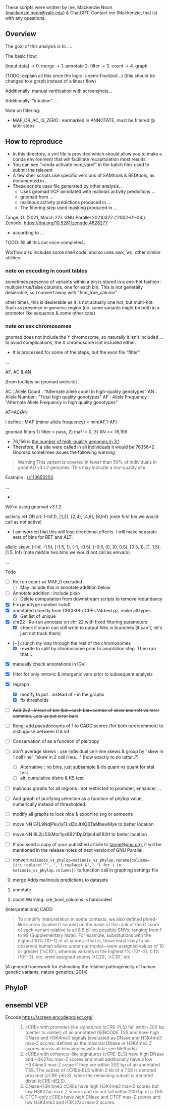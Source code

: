 These scripts were written by me, Mackenzie Noon (mackenzie.noon@yale.edu) & ChatGPT. Contact me (Mackenzie, that is) with any questions.

## Overview

The goal of this analysis is to .... 

The basic flow:

\[input data\] -> 0. merge -> 1. annotate 2. filter -> 3. count -> 4. graph

(TODO: explain all this once the logic is semi-finalized...)
(this should be changed to a graph instead of a linear flow)

Additionally, manual verification with screenshots...

Additionally, "intuition" ...

Note on filtering: 
- MAF_OR_AC_IS_ZERO : earmarked in ANNOTATE, must be filtered @ later steps


## How to reproduce 

- In this directory, a yml file is provided which should allow you to make a conda environment that will facilitate recapitulation most results.
- You can see "conda activate mcn_varef" in the batch files used to submit the relevant 
- A few shell scripts use specific versions of SAMtools & BEDtools, as documented in ...
- These scripts uses file generated by other analysis...
    - Uses gnomad VCF annotated with malinois activity predictions ...
    - gnomad from ...
    - malinous activity predictions produced in ...
    - The filtering step used masking produced in ...

Tange, O. (2021, March 22). GNU Parallel 20210322 ('2002-01-06').
  Zenodo. https://doi.org/10.5281/zenodo.4628277
  
  
- according to ...

TODO: fill all this out once completed...

Worflow also includes some shell code, and so uses awk, wc, other similar utilities. 



### note on encoding in count tables
sometimes presence of variants within a bin is stored in a one-hot fashion : multiple true/false columns, one for each bin. 
This is not generally desierable, so I convert away with "find_true_column"

other times, this is desierable as it is not actually one hot, but multi-hot. Such as presence in genomic region (i.e. some variants might be both in a promoter like sequence & some other cata)

### note on sex chromosomes
gnomad does not include the Y chromosome, so naturally it isn't included ...
to avoid complications, the X chromosome isnt included either. 
- It *is* processed for some of the steps, but the exon file "filter" 

...

AF, AC & AN

(from tooltips on gnomad website)

AC : Allele Count : "Alternate allele count in high-quality genotypes"
AN : Allele Number : "Total high quality genotypes"
AF : Allele Frequency : "Alternate Allele Frequency in high quality genotypes"

AF=AC/AN

I define : MAF (minor allele frequency) = min(AF,1-AF)

gnomad filters 1) filter = pass, 2) maf != 0, 3) AN >= 76,156
- 76,156 is [the number of high-quality genomes in 3.1](https://gnomad.broadinstitute.org/news/2020-10-gnomad-v3-1/)
- Therefore, if a site were called in all individuals it would be 76,156\*2 . Gnomad sometimes issues the following warning

> Warning This variant is covered in fewer than 50% of individuals in gnomAD v3.1.2 genomes. This may indicate a low-quality site.

Example : [rs113653250](https://gnomad.broadinstitute.org/variant/1-434284-T-G?dataset=gnomad_r3)

...


- 

We're using gnomad v3.1.2. 

activity ref OR alt:
(-Inf,1), [1,2), [2,4), [4,6), [6,Inf) (note first bin we would call as not active)
- I am worried that this will lose directional effects. I will make separate sets of bins for REF and ALT. 

allelic skew:
(-Inf, -1.5), [-1.5, 1), [-1, -0.5), [-0.5, 0), [0, 0.5), [0.5, 1), [1, 1.5), [1.5, Inf) (note middle two bins we would not call as emvars)

...

Todo

- [ ] Re-run count w/ MAF_0 excluded
    - [ ] May include this in annotate addition below
- [ ] Annotate addition : include pleio
    - [ ] Delete computation from downstream scripts to remove redundancy

- [x] Fix genotype number cutoff
- [x] annotated directly from GRCh38-cCREs.V4.bed.gz, make all types
    - [x] Get list of unique 
- [x] chr22 : Re-run annotate on chr 22 with fixed filtering parameters
    - [x] check if slurm can still write to output files in branches (it can't, let's just not track them)
- [~] crunch my way through the rest of the chromosomes
  - [x] rewrite to split by chromosome prior to annotation step. Then run that...
- [x] manually check annotations in IGV. 
- [x] filter for only intronic & intergenic vars prior to subsequent analysis
- [x] regraph
    - [x] modify to put . instead of - in the graphs
    - [x] fix thresholds
- [ ] ~~Add 2x2 : in/out of bin (bin=each bar=combo of skew and ref) vs rare/ common. Lets us put error bars~~
- [ ] Rong: add pseudocounts of 1 to CADD scores (for both rare/common) to distinguish between 0 & inf
- [ ] Conservation of as a function of pleitropy 
- [ ] don't average skews : use individual cell-line skews & group by "skew in 1 cell line" "skew in 2 cell lines..." (how exactly to do latter..?)
  - [ ] Alternative : no bins, just subsample & do quant vs quant for stat test. 
  - [ ] alt: cumulative distro & KS test

- [ ] malinous graphs for all regions : not restricted to promoter, enhancer ... 

- [ ] Add graph of purifying selection as a function of phylop value, numerically instead of thresholded. 

- [ ] modify all graphs to look nice & export to svg or someone

- [ ] move NN E4L9NdjPku1yFLxlZoJtXQ6TaMbewMye to better location

- [ ] move NN BL2jL5SIMor1yx6B21DpQ1jm4oiF82tt to better location

- [ ] If you send a copy of your published article to tange@gnu.org, it will be mentioned in the release notes of next version of GNU Parallel.

- [ ] convert `malinois_vs_phylop=malinois_vs_phylop.rename(columns={i:i.replace('^', ',').replace('&','.') for i in malinois_vs_phylop.columns})` to function call in graphing settings file

0. merge 
Adds malinouis predictions to datasets

1. annotate

2. count
Warning: cre_bool_columns is hardcoded

(interpretations)
CADD

>To simplify interpretation in some contexts, we also defined phred-like scores (scaled C  scores) on the basis of the rank of the C score of each variant relative  to all 8.6 billion possible SNVs, ranging from 1 to 99 (Supplementary  Note). For example, substitutions with the highest 10% (10−1) of all  scores—that is, those least likely to be observed human alleles under  our model—were assigned values of 10 or greater (‘≥C10’), whereas  variants  in  the  highest  1%  (10^−2),  0.1%  (10^−3),  etc.  were  assigned  scores ‘≥C20’, ‘≥C30’, etc

(A general framework for estimating the relative pathogenicity of human genetic variants, nature genetics, 2014)

PhyloP
- 

ensembl VEP
- 

Encode
https://screen.encodeproject.org/

>1. cCREs with promoter-like signatures (cCRE-PLS) fall within 200 bp (center to center) of an annotated GENCODE TSS and have high DNase and H3K4me3 signals (evaluated as DNase and H3K4me3 max-Z scores, defined as the maximal DNase or H3K4me3 Z scores across all biosamples with data; see Methods).
>2. cCREs with enhancer-like signatures (cCRE-ELS) have high DNase and H3K27ac max-Z scores and must additionally have a low H3K4me3 max-Z score if they are within 200 bp of an annotated TSS. The subset of cCREs-ELS within 2 kb of a TSS is denoted proximal (cCRE-pELS), while the remaining subset is denoted distal (cCRE-dELS).
>3. DNase-H3K4me3 cCREs have high H3K4me3 max-Z scores but low H3K27ac max-Z scores and do not fall within 200 bp of a TSS.
>4. CTCF-only cCREs have high DNase and CTCF max-Z scores and low H3K4me3 and H3K27ac max-Z scores. 
